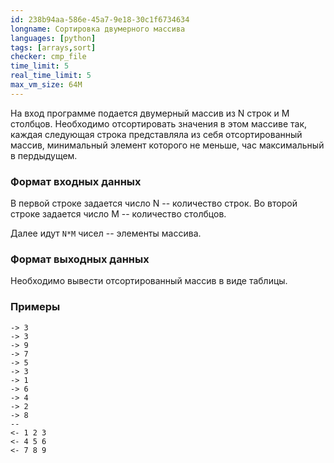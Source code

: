 ```yaml
---
id: 238b94aa-586e-45a7-9e18-30c1f6734634
longname: Сортировка двумерного массива
languages: [python]
tags: [arrays,sort]
checker: cmp_file
time_limit: 5
real_time_limit: 5
max_vm_size: 64M
---
```


На вход программе подается двумерный массив из N строк и M столбцов. Необходимо отсортировать значения в этом массиве так, каждая следующая строка представляла из себя отсортированный массив, минимальный элемент которого не меньше, час максимальный в пердыдущем. 

### Формат входных данных

В первой строке задается число N -- количество строк. Во второй строке задается число M -- количество столбцов.

Далее идут `N*M` чисел -- элементы массива.

### Формат выходных данных

Необходимо вывести отсортированный массив в виде таблицы.

### Примеры

```
-> 3
-> 3
-> 9
-> 7
-> 5
-> 3
-> 1
-> 6
-> 4
-> 2
-> 8
--
<- 1 2 3
<- 4 5 6
<- 7 8 9
```
